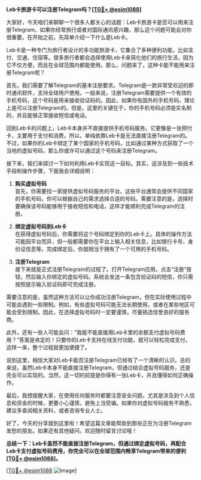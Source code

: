 **Leb卡旅游卡可以注册Telegram吗？[[TG💪+ @esim1088](https://t.me/s/esim1088)]**

大家好，今天咱们来聊聊一个很多人都关心的话题：Leb卡旅游卡是否可以用来注册Telegram。如果你经常旅行或者对国际通讯感兴趣，那么这个问题可能会对你很重要。在开始之前，先简单介绍一下什么是Leb卡。

Leb卡是一种专门为旅行者设计的多功能旅游卡，它集合了多种便利功能，比如支付、交通、住宿等。很多旅行者都会选择使用Leb卡来简化他们的旅行生活，因为它不仅方便，而且在全球范围内都能使用。那么，问题来了，这种卡能不能用来注册Telegram呢？

首先，我们需要了解Telegram的基本注册要求。Telegram是一款非常受欢迎的即时通讯软件，支持全球用户使用。一般来说，注册Telegram需要提供一个有效的手机号码，这个号码是用来接收验证码的。因此，如果你有国外的手机号码，理论上是可以注册Telegram的。但是，这里的关键在于，你的手机号码必须是实名制的，并且能够正常接收短信或电话。

回到Leb卡的问题上，Leb卡本身并不直接提供手机号码服务。它更像是一张预付卡，主要用于支付和消费。所以，单纯依靠Leb卡是无法直接注册Telegram的。不过，如果你的Leb卡绑定了某个国家的手机号码，比如通过某种方式获取了一个当地的虚拟号码，那么你或许可以通过这个号码来注册Telegram。

接下来，我们来探讨一下如何利用Leb卡实现这一目标。其实，这涉及到一些技术手段和操作步骤，下面我会详细说明：

1. **购买虚拟号码**  
   首先，你需要找一家提供虚拟号码服务的平台。这些平台通常会提供不同国家的手机号码，你可以根据自己的需求选择合适的号码。需要注意的是，选择时要确保该号码能够用于接收短信和电话，这样才能顺利完成Telegram的注册。

2. **绑定虚拟号码到Leb卡**  
   在获得虚拟号码后，你需要将这个号码绑定到你的Leb卡上。具体的操作方法可能因平台而异，但一般都需要你在平台上输入相关信息，比如银行卡号、身份证信息等。完成绑定后，你就相当于拥有了一个可用的手机号码。

3. **注册Telegram**  
   接下来就是正式注册Telegram的过程了。打开Telegram应用，点击“注册”按钮，然后输入你绑定的虚拟号码。系统会发送一条包含验证码的短信，你只需按照提示输入验证码即可完成注册。

需要注意的是，虽然这种方法可以让你成功注册Telegram，但在实际使用过程中可能会遇到一些限制。例如，有些虚拟号码可能无法长期使用，或者在某些地区可能会受到限制。因此，在选择虚拟号码时一定要谨慎，尽量挑选信誉良好的服务商。

此外，还有一些人可能会问：“我能不能直接用Leb卡里的余额支付虚拟号码费用？”答案是肯定的！只要你的Leb卡支持在线支付功能，就可以轻松完成支付。这样一来，整个过程就更加便捷了。

说到这里，相信大家对Leb卡能否注册Telegram已经有了一个清晰的认识。总的来说，虽然Leb卡本身不能直接注册Telegram，但通过结合虚拟号码服务，还是完全可以实现的。当然，这一切的前提是你得有一张Leb卡，并且懂得如何正确操作。

最后，我想提醒大家，在使用任何服务时都要注意安全问题。尤其是涉及到个人信息和资金的时候，更要小心谨慎，避免上当受骗。如果你对虚拟号码服务不熟悉，建议多查阅相关资料，或者咨询专业人士。

好了，今天的分享就到这里啦！希望这篇文章能帮助到那些正在为注册Telegram发愁的朋友。如果还有其他疑问，欢迎随时留言讨论哦！

**总结一下：Leb卡虽然不能直接注册Telegram，但通过绑定虚拟号码，再配合Leb卡支付虚拟号码费用，你完全可以在全球范围内畅享Telegram带来的便利[[TG💪+ @esim1088](https://t.me/s/esim1088)]。**

[[TG💪+ @esim1088](https://t.me/s/esim1088) ![Image](https://i.postimg.cc/4NQfJmqS/Snipaste-2025-05-13-00-14-12.png)]
